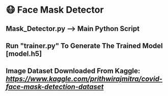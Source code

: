 <h1>😷 Face Mask Detector</h1>
<h2>Mask_Detector.py --> Main Python Script</h2>
<h2>Run "trainer.py" To Generate The Trained Model [model.h5]</h2>
<h2>Image Dataset Downloaded From Kaggle:<br><i><u>https://www.kaggle.com/prithwirajmitra/covid-face-mask-detection-dataset</u></i></h2>

